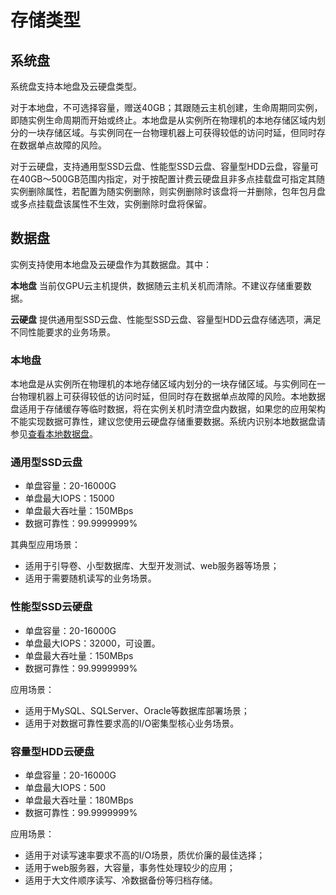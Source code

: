 # 存储类型

## 系统盘

系统盘支持本地盘及云硬盘类型。

对于本地盘，不可选择容量，赠送40GB；其跟随云主机创建，生命周期同实例，即随实例生命周期而开始或终止。本地盘是从实例所在物理机的本地存储区域内划分的一块存储区域。与实例同在一台物理机器上可获得较低的访问时延，但同时存在数据单点故障的风险。

对于云硬盘，支持通用型SSD云盘、性能型SSD云盘、容量型HDD云盘，容量可在40GB～500GB范围内指定，对于按配置计费云硬盘且非多点挂载盘可指定其随实例删除属性，若配置为随实例删除，则实例删除时该盘将一并删除，包年包月盘或多点挂载盘该属性不生效，实例删除时盘将保留。

## 数据盘

实例支持使用本地盘及云硬盘作为其数据盘。其中：

**本地盘** 当前仅GPU云主机提供，数据随云主机关机而清除。不建议存储重要数据。

**云硬盘** 提供通用型SSD云盘、性能型SSD云盘、容量型HDD云盘存储选项，满足不同性能要求的业务场景。

### 本地盘
本地盘是从实例所在物理机的本地存储区域内划分的一块存储区域。与实例同在一台物理机器上可获得较低的访问时延，但同时存在数据单点故障的风险。本地数据盘适用于存储缓存等临时数据，将在实例关机时清空盘内数据，如果您的应用架构不能实现数据可靠性，建议您使用云硬盘存储重要数据。系统内识别本地数据盘请参见[查看本地数据盘](https://docs.jdcloud.com/cn/virtual-machines/identify-local-data-disk)。
### 通用型SSD云盘

* 单盘容量：20-16000G
* 单盘最大IOPS：15000
* 单盘最大吞吐量：150MBps
* 数据可靠性：99.9999999%

其典型应用场景：

* 适用于引导卷、小型数据库、大型开发测试、web服务器等场景；
* 适用于需要随机读写的业务场景。

### 性能型SSD云硬盘

* 单盘容量：20-16000G
* 单盘最大IOPS：32000，可设置。
* 单盘最大吞吐量：150MBps
* 数据可靠性：99.9999999%

应用场景：

* 适用于MySQL、SQLServer、Oracle等数据库部署场景；
* 适用于对数据可靠性要求高的I/O密集型核心业务场景。

### 容量型HDD云硬盘

* 单盘容量：20-16000G
* 单盘最大IOPS：500
* 单盘最大吞吐量：180MBps
* 数据可靠性：99.9999999%

应用场景：

* 适用于对读写速率要求不高的I/O场景，质优价廉的最佳选择；
* 适用于web服务器，大容量，事务性处理较少的应用；
* 适用于大文件顺序读写、冷数据备份等归档存储。



